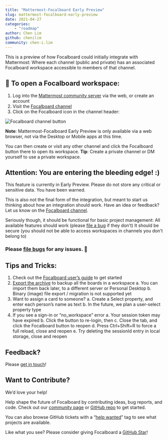 ```yaml
---
title: "Mattermost-Focalboard Early Preview"
slug: mattermost-focalboard-early-preview
date: 2021-04-27
categories:
    - "roadmap"
author: Chen Lim
github: chenilim
community: chen-i.lim
---
```


This is a preview of how Focalboard could initially integrate with Mattermost: Where each channel (public and private) has an associated Focalboard workspace accessible to members of that channel.

## 🎯 To open a Focalboard workspace:

1. Log into the [Mattermost community server](https://community.mattermost.com/core/channels/focalboard) via the web, or create an account
2. Visit the [Focalboard channel](https://community.mattermost.com/core/channels/focalboard)
3. Click on the Focalboard icon in the channel header:

![Focalboard channel button](https://user-images.githubusercontent.com/46905241/116278459-5cfe2280-a73b-11eb-923b-039f15c54622.png)

**Note**: Mattermost-Focalboard Early Preview is only available via a web browser, not via the Desktop or Mobile apps at this time.

You can then create or visit any other channel and click the Focalboard button there to open its workspace. **Tip**: Create a private channel or DM yourself to use a private workspace.

## Attention: You are entering the **bleeding edge**! :)

This feature is currently in Early Preview. Please do not store any critical or sensitive data. You have been warned.

This is also not the final form of the integration, but meant to start us thinking about how an integration should work. Have an idea or feedback? Let us know on the [Focalboard channel](https://community.mattermost.com/core/channels/focalboard).

Seriously though, it should be functional for basic project management:
All available features should work (please [file a bug](https://github.com/mattermost/focalboard/issues/new/choose) if they don’t)
It should be secure (you should not be able to access workspaces in channels you don’t belong to)

### Please [file bugs](https://github.com/mattermost/focalboard/issues/new/choose) for any issues. 🐞

## Tips and Tricks:
1. Check out the [Focalboard user’s guide](https://www.focalboard.com/guide/user/) to get started
2. [Export the archive](https://www.focalboard.com/guide/user/#archives) to backup all the boards in a workspace
  a. You can import them back later, to a different server or Personal Desktop
  b. Binary (image) file export / migration is not supported yet
3. Want to assign a card to someone?
  a. Create a Select property, and enter each person’s name as text
  b. In the future, we plan a user-select property type
4. If you see a sign-in or “no_workspace” error
  a. Your session token may have expired
  b. Click the button to re-login, then
  c. Close the tab, and click the Focalboard button to reopen
  d. Press Ctrl+Shift+R to force a full reload, close and reopen
  e. Try deleting the sessionId entry in local storage, close and reopen

## Feedback?
Please [get in touch](https://www.focalboard.com/feedback/)!

## Want to Contribute?
We’d love your help!

Help shape the future of Focalboard by contributing ideas, bug reports, and code. Check out our [community page](https://mattermost.github.io/focalboard/) or [GitHub repo](https://github.com/mattermost/focalboard) to get started.

You can also browse GitHub tickets with a “[help wanted](https://github.com/mattermost/focalboard/issues?q=is%3Aissue+is%3Aopen+label%3A%22Up+for+grabs%22)” tag to see what projects are available.

Like what you see? Please consider giving Focalboard a [GitHub Star](https://github.com/mattermost/focalboard)!
